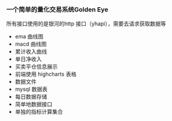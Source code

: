 ### 一个简单的量化交易系统Golden Eye

所有接口使用的是银河的http 接口（yhapi），需要去请求获取数据等



- ema 曲线图
- macd 曲线图
- 累计收入曲线
- 单日净收入
- 买卖平仓信息展示
- 前端使用 highcharts 表格
- 数据文件
- mysql 数据表
- 每日数据存储
- 简单地数据接口
- 单独的指标计算集合
